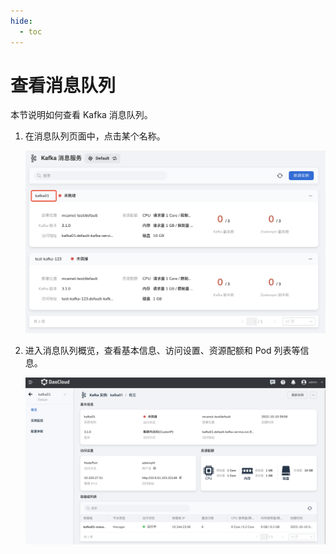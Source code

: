 ```yaml
---
hide:
  - toc
---
```


# 查看消息队列

本节说明如何查看 Kafka 消息队列。

1. 在消息队列页面中，点击某个名称。

    ![](../images/view01.png)

2. 进入消息队列概览，查看基本信息、访问设置、资源配额和 Pod 列表等信息。

    ![](../images/view02.png)
